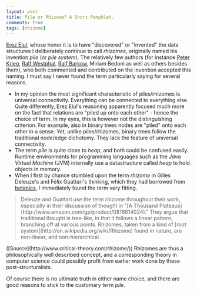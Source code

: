 ```yaml
---
layout: post
title: Pile or Rhizome? A Short Pamphlet.
comments: true
tags: [rhizome]
---
```

[Erez Elul](http://namzezam.wikidot.com/), whose honor it is to have "discovered" or "invented" the data structures I deliberately continue to call _rhizomes_, originally named his invention _pile_ (or _pile system_). The relatively few authors (for instance [Peter Krieg](http://en.wikipedia.org/wiki/Peter_Krieg), [Ralf Westphal](http://blog.ralfw.de/), [Ralf Barkow](http://ralfbarkow.wordpress.com/), Miriam Bedoni as well as others besides them), who both commented and contributed on the invention accepted this naming. I must say I never found the term particularly saying for several reasons.<span class="more"></span>

* In my opinion the most significant characteristic of piles/rhizomes is universal connectivity. Everything can be connected to everything else. Quite differently, Erez Elul's reasoning apparently focused much more on the fact that relations are "piled up onto each other" - hence the choice of term. In my eyes, this is however not the distinguishing criterion. For example, also in binary trees nodes are "piled" onto each other in a sense. Yet, unlike piles/rhizomes, binary trees follow the traditional node/edge dichotomy. They lack the feature of universal connectivity.
* The term _pile_ is quite close to _heap_, and both could be confused easily. Runtime environments for programming languages such as the _Java Virtual Machine_ (JVM) internally use a datastructure called _heap_ to hold objects in memory.
* When I first by chance stumbled upon the term _rhizome_ in Gilles Deleuze's and F&eacute;lix Guattari's thinking, which they had borrowed from [botanics](http://en.wikipedia.org/wiki/Rhizome), I immediately found the term very fitting.
<blockquote>
Deleuze and Guattari use the term rhizome throughout their work, especially in their discussion of thought in "[A Thousand Plateaus](http://www.amazon.com/gp/product/0816614024)." They argue that traditional thought is tree-like, in that it follows a linear pattern, branching off at various points. Rhizomes, taken from a kind of [root system](http://en.wikipedia.org/wiki/Rhizome) found in nature, are non-linear, and non-hierarchical.
</blockquote>
([Source](http://www.critical-theory.com/rhizome/))  
Rhizomes are thus a philosophically well described concept, and a corresponding theory in computer science could possibly profit from earlier work done by these post-structuralists.

Of course there is no ultimate truth in either name choice, and there are good reasons to stick to the customary term _pile_.